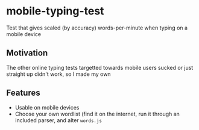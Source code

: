 # mobile-typing-test
Test that gives scaled (by accuracy) words-per-minute when typing on a mobile device

## Motivation
The other online typing tests targetted towards mobile users sucked or just straight up didn't work, so I made my own

## Features
- Usable on mobile devices
- Choose your own wordlist (find it on the internet, run it through an included parser, and alter ```words.js```
